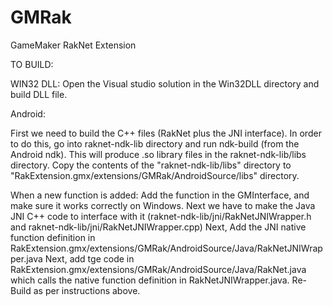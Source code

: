 GMRak
=====

GameMaker RakNet Extension


TO BUILD:


WIN32 DLL:
Open the Visual studio solution in the Win32DLL directory and build DLL file.


Android:

First we need to build the C++ files (RakNet plus the JNI interface). In order to do this, go into raknet-ndk-lib directory and run ndk-build (from the Android ndk).
This will produce .so library files in the raknet-ndk-lib/libs directory.
Copy the contents of the "raknet-ndk-lib/libs" directory to "RakExtension.gmx/extensions/GMRak/AndroidSource/libs" directory.

When a new function is added:
Add the function in the GMInterface, and make sure it works correctly on Windows.
Next we have to make the Java JNI C++ code to interface with it (raknet-ndk-lib/jni/RakNetJNIWrapper.h and raknet-ndk-lib/jni/RakNetJNIWrapper.cpp)
Next, Add the JNI native function definition in RakExtension.gmx/extensions/GMRak/AndroidSource/Java/RakNetJNIWrapper.java
Next, add tge code in RakExtension.gmx/extensions/GMRak/AndroidSource/Java/RakNet.java which calls the native function definition in RakNetJNIWrapper.java.
Re-Build as per instructions above.
